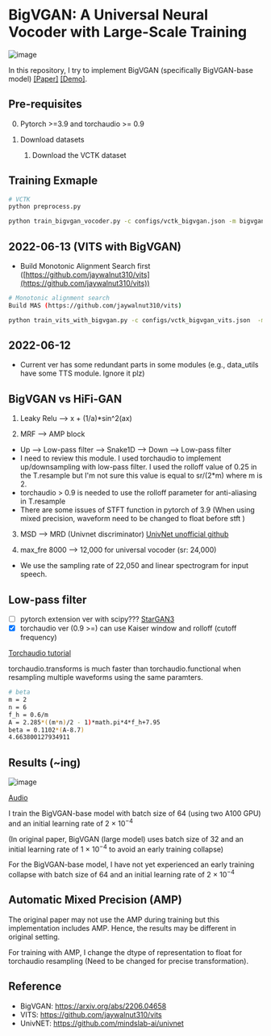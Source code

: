 # BigVGAN: A Universal Neural Vocoder with Large-Scale Training
![image](https://user-images.githubusercontent.com/56749640/173193781-0ee419a5-df66-4b94-8585-546167ecceb5.png)


In this repository, I try to implement BigVGAN (specifically BigVGAN-base model) [[Paper]](https://arxiv.org/pdf/2206.04658.pdf) [[Demo]](https://bigvgan-demo.github.io/).

## Pre-requisites
0. Pytorch >=3.9 and torchaudio >= 0.9

0. Download datasets
    1. Download the VCTK dataset
    

## Training Exmaple
```sh
# VCTK
python preprocess.py

python train_bigvgan_vocoder.py -c configs/vctk_bigvgan.json -m bigvgan
```

## 2022-06-13 (VITS with BigVGAN)
- Build Monotonic Alignment Search first ([https://github.com/jaywalnut310/vits](https://github.com/jaywalnut310/vits))
```sh
# Monotonic alignment search
Build MAS (https://github.com/jaywalnut310/vits)

python train_vits_with_bigvgan.py -c configs/vctk_bigvgan_vits.json  -m vits_with_bigvgan
```

## 2022-06-12
- Current ver has some redundant parts in some modules (e.g., data_utils have some TTS module. Ignore it plz)

## BigVGAN vs HiFi-GAN 

1. Leaky Relu --> x + (1/a)*sin^2(ax)

2. MRF --> AMP block 
- Up --> Low-pass filter --> Snake1D --> Down --> Low-pass filter
- I need to review this module. I used torchaudio to implement up/downsampling with low-pass filter. I used the rolloff value of 0.25 in the T.resample but I'm not sure this value is equal to sr/(2*m) where m is 2.
- torchaudio > 0.9 is needed to use the rolloff parameter for anti-aliasing in T.resample
- There are some issues of STFT function in pytorch of 3.9 (When using mixed precision, waveform need to be changed to float before stft ) 

3. MSD --> MRD (Univnet discriminator) [UnivNet unofficial github](https://github.com/mindslab-ai/univnet/blob/9bb2b54838bb6d7ce767131cc7b8b61198bc7558/model/mrd.py#L49)

4. max_fre 8000 --> 12,000 for universal vocoder (sr: 24,000)
- We use the sampling rate of 22,050 and linear spectrogram for input speech.

## Low-pass filter
- [ ] pytorch extension ver with scipy??? [StarGAN3](https://github.com/NVlabs/stylegan3/blob/b1a62b91b18824cf58b533f75f660b073799595d/training/networks_stylegan3.py)
- [X] torchaudio ver (0.9 >=) can use Kaiser window and rolloff (cutoff frequency)

[Torchaudio tutorial](https://tutorials.pytorch.kr/beginner/audio_resampling_tutorial.html)

torchaudio.transforms is much faster than torchaudio.functional when resampling multiple waveforms using the same paramters. 


```sh
# beta 
m = 2
n = 6
f_h = 0.6/m
A = 2.285*((m*n)/2 - 1)*math.pi*4*f_h+7.95
beta = 0.1102*(A-8.7)
4.663800127934911
```

## Results (~ing)
![image](https://user-images.githubusercontent.com/56749640/173265977-f77d6e54-f723-4547-a29c-b669b43f47cb.png)

[Audio](https://github.com/sh-lee-prml/BigVGAN/tree/main/audio)

 I train the BigVGAN-base model with batch size of 64 (using two A100 GPU) and an initial learning rate of 2 × 10<sup>−4</sup>

(In original paper, BigVGAN (large model) uses batch size of 32 and an initial learning rate of 1 × 10<sup>−4</sup>
 to avoid an early training collapse)

For the BigVGAN-base model, I have not yet experienced an early training collapse with batch size of 64 and an initial learning rate of 2 × 10<sup>−4</sup>


## Automatic Mixed Precision (AMP)

The original paper may not use the AMP during training but this implementation includes AMP. Hence, the results may be different in original setting.

For training with AMP, I change the dtype of representation to float for torchaudio resampling (Need to be changed for precise transformation).

## Reference
- BigVGAN: https://arxiv.org/abs/2206.04658
- VITS: https://github.com/jaywalnut310/vits
- UnivNET: https://github.com/mindslab-ai/univnet
